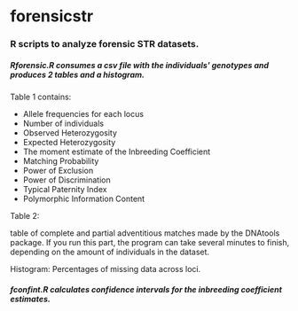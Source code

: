 forensicstr
===========

### R scripts to analyze forensic STR datasets. 

##### Rforensic.R consumes a csv file with the individuals' genotypes and produces 2 tables and a histogram.

Table 1 contains:

* Allele frequencies for each locus
* Number of individuals
* Observed Heterozygosity
* Expected Heterozygosity
* The moment estimate of the Inbreeding Coefficient
* Matching Probability
* Power of Exclusion
* Power of Discrimination
* Typical Paternity Index
* Polymorphic Information Content

Table 2:

table of complete and partial adventitious matches made by the DNAtools package. If you run this part, the program can take several minutes to finish, depending on the amount of individuals in the dataset.

Histogram:
Percentages of missing data across loci.

##### fconfint.R calculates confidence intervals for the inbreeding coefficient estimates.
 

